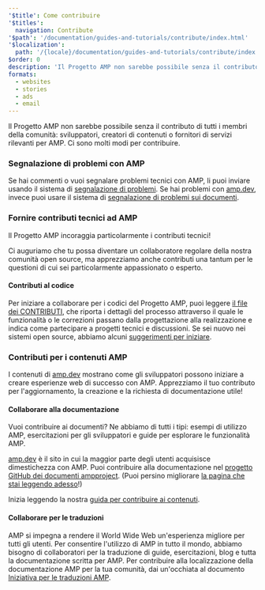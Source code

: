 ```yaml
---
'$title': Come contribuire
'$titles':
  navigation: Contribute
'$path': '/documentation/guides-and-tutorials/contribute/index.html'
'$localization':
  path: '/{locale}/documentation/guides-and-tutorials/contribute/index.html'
$order: 0
description: 'Il Progetto AMP non sarebbe possibile senza il contributo di tutti i membri della comunità: sviluppatori, creatori di contenuti o fornitori di servizi rilevanti per AMP.'
formats:
  - websites
  - stories
  - ads
  - email
---
```


Il Progetto AMP non sarebbe possibile senza il contributo di tutti i membri della comunità: sviluppatori, creatori di contenuti o fornitori di servizi rilevanti per AMP. Ci sono molti modi per contribuire.

### Segnalazione di problemi con AMP

Se hai commenti o vuoi segnalare problemi tecnici con AMP, li puoi inviare usando il sistema di [segnalazione di problemi](https://github.com/ampproject/amphtml/issues). Se hai problemi con [amp.dev](https://amp.dev), invece puoi usare il sistema di [segnalazione di problemi sui documenti](https://github.com/ampproject/docs/issues).

### Fornire contributi tecnici ad AMP

Il Progetto AMP incoraggia particolarmente i contributi tecnici!

Ci auguriamo che tu possa diventare un collaboratore regolare della nostra comunità open source, ma apprezziamo anche contributi una tantum per le questioni di cui sei particolarmente appassionato o esperto.

#### Contributi al codice

Per iniziare a collaborare per i codici del Progetto AMP, puoi leggere [il file dei CONTRIBUTI](https://github.com/ampproject/amphtml/blob/main/docs/contributing.md), che riporta i dettagli del processo attraverso il quale le funzionalità o le correzioni passano dalla progettazione alla realizzazione e indica come partecipare a progetti tecnici e discussioni. Se sei nuovo nei sistemi open source, abbiamo alcuni [suggerimenti per iniziare](https://github.com/ampproject/amphtml/blob/main/docs/contributing.md#contributing-code).

### Contributi per i contenuti AMP

I contenuti di [amp.dev](https://amp.dev) mostrano come gli sviluppatori possono iniziare a creare esperienze web di successo con AMP. Apprezziamo il tuo contributo per l'aggiornamento, la creazione e la richiesta di documentazione utile!

#### Collaborare alla documentazione

Vuoi contribuire ai documenti? Ne abbiamo di tutti i tipi: esempi di utilizzo AMP, esercitazioni per gli sviluppatori e guide per esplorare le funzionalità AMP.

[amp.dev](https://amp.dev) è il sito in cui la maggior parte degli utenti acquisisce dimestichezza con AMP. Puoi contribuire alla documentazione nel [progetto GitHub dei documenti ampproject](https://github.com/ampproject/docs). (Puoi persino migliorare [la pagina che stai leggendo adesso](https://github.com/ampproject/docs/blob/master/content/docs/contribute/contribute.md)!)

Inizia leggendo la nostra [guida per contribuire ai contenuti](contribute-documentation/index.md?format=websites).

#### Collaborare per le traduzioni

AMP si impegna a rendere il World Wide Web un'esperienza migliore per tutti gli utenti. Per consentire l'utilizzo di AMP in tutto il mondo, abbiamo bisogno di collaboratori per la traduzione di guide, esercitazioni, blog e tutta la documentazione scritta per AMP. Per contribuire alla localizzazione della documentazione AMP per la tua comunità, dai un'occhiata al documento [Iniziativa per le traduzioni AMP](translations/?format=websites).
